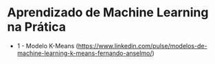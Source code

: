 # Aprendizado de Machine Learning na Prática

* 1 - Modelo K-Means (https://www.linkedin.com/pulse/modelos-de-machine-learning-k-means-fernando-anselmo/)
